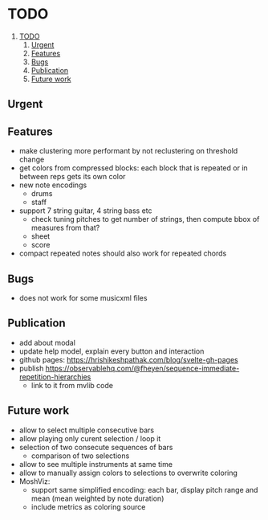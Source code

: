 # TODO

1. [TODO](#todo)
   1. [Urgent](#urgent)
   2. [Features](#features)
   3. [Bugs](#bugs)
   4. [Publication](#publication)
   5. [Future work](#future-work)

## Urgent

## Features

- make clustering more performant by not reclustering on threshold change
- get colors from compressed blocks: each block that is repeated or in between reps gets its own color
- new note encodings
  - drums
  - staff
- support 7 string guitar, 4 string bass etc
  - check tuning pitches to get number of strings, then compute bbox of measures from that?
  - sheet
  - score
- compact repeated notes should also work for repeated chords

## Bugs

- does not work for some musicxml files

## Publication

- add about modal
- update help model, explain every button and interaction
- github pages: https://hrishikeshpathak.com/blog/svelte-gh-pages
- publish https://observablehq.com/@fheyen/sequence-immediate-repetition-hierarchies
  - link to it from mvlib code

## Future work

- allow to select multiple consecutive bars
- allow playing only curent selection / loop it
- selection of two consecute sequences of bars
  - comparison of two selections
- allow to see multiple instruments at same time
- allow to manually assign colors to selections to overwrite coloring
- MoshViz:
  - support same simplified encoding: each bar, display pitch range and mean (mean weighted by note duration)
  - include metrics as coloring source
